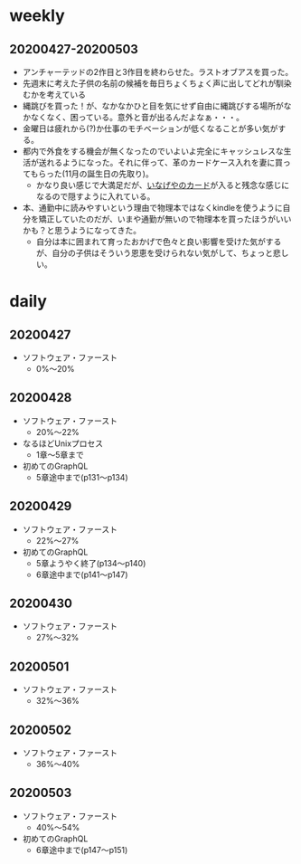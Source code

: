 # weekly
## 20200427-20200503
* アンチャーテッドの2作目と3作目を終わらせた。ラストオブアスを買った。
* 先週末に考えた子供の名前の候補を毎日ちょくちょく声に出してどれが馴染むかを考えている
* 縄跳びを買った！が、なかなかひと目を気にせず自由に縄跳びする場所がなかなくなく、困っている。意外と音が出るんだよなぁ・・・。
* 金曜日は疲れから(?)か仕事のモチベーションが低くなることが多い気がする。
* 都内で外食をする機会が無くなったのでいよいよ完全にキャッシュレスな生活が送れるようになった。それに伴って、革のカードケース入れを妻に買ってもらった(11月の誕生日の先取り)。
  * かなり良い感じで大満足だが、[いなげやのカード](https://ingfan.jp/)が入ると残念な感じになるので隠すように入れている。
* 本、通勤中に読みやすいという理由で物理本ではなくkindleを使うように自分を矯正していたのだが、いまや通勤が無いので物理本を買ったほうがいいかも？と思うようになってきた。
  * 自分は本に囲まれて育ったおかげで色々と良い影響を受けた気がするが、自分の子供はそういう恩恵を受けられない気がして、ちょっと悲しい。

# daily
## 20200427
* ソフトウェア・ファースト
  * 0%〜20%

## 20200428
* ソフトウェア・ファースト
  * 20%〜22%
* なるほどUnixプロセス
  * 1章〜5章まで
* 初めてのGraphQL
  * 5章途中まで(p131〜p134)

## 20200429
* ソフトウェア・ファースト
  * 22%〜27%
* 初めてのGraphQL
  * 5章ようやく終了(p134〜p140)
  * 6章途中まで(p141〜p147)

## 20200430
* ソフトウェア・ファースト
  * 27%〜32%

## 20200501
* ソフトウェア・ファースト
  * 32%〜36%

## 20200502
* ソフトウェア・ファースト
  * 36%〜40%

## 20200503
* ソフトウェア・ファースト
  * 40%〜54%
* 初めてのGraphQL
  * 6章途中まで(p147〜p151)
